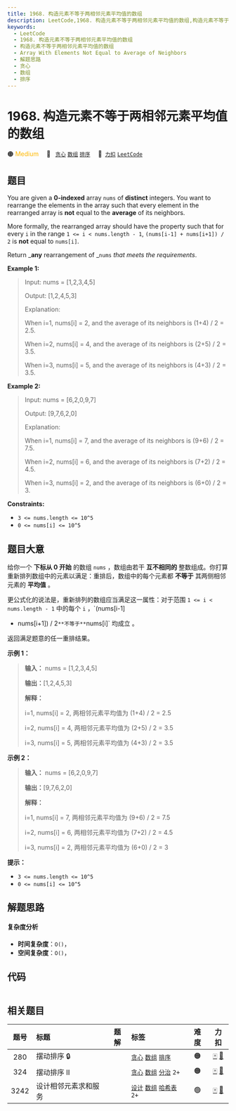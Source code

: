 ```yaml
---
title: 1968. 构造元素不等于两相邻元素平均值的数组
description: LeetCode,1968. 构造元素不等于两相邻元素平均值的数组,构造元素不等于两相邻元素平均值的数组,Array With Elements Not Equal to Average of Neighbors,解题思路,贪心,数组,排序
keywords:
  - LeetCode
  - 1968. 构造元素不等于两相邻元素平均值的数组
  - 构造元素不等于两相邻元素平均值的数组
  - Array With Elements Not Equal to Average of Neighbors
  - 解题思路
  - 贪心
  - 数组
  - 排序
---
```


# 1968. 构造元素不等于两相邻元素平均值的数组

🟠 <font color=#ffb800>Medium</font>&emsp; 🔖&ensp; [`贪心`](/tag/greedy.md) [`数组`](/tag/array.md) [`排序`](/tag/sorting.md)&emsp; 🔗&ensp;[`力扣`](https://leetcode.cn/problems/array-with-elements-not-equal-to-average-of-neighbors) [`LeetCode`](https://leetcode.com/problems/array-with-elements-not-equal-to-average-of-neighbors)

## 题目

You are given a **0-indexed** array `nums` of **distinct** integers. You want
to rearrange the elements in the array such that every element in the
rearranged array is **not** equal to the **average** of its neighbors.

More formally, the rearranged array should have the property such that for
every `i` in the range `1 <= i < nums.length - 1`, `(nums[i-1] + nums[i+1]) /
2` is **not** equal to `nums[i]`.

Return _**any** rearrangement of _`nums` _that meets the requirements_.



**Example 1:**

> Input: nums = [1,2,3,4,5]
> 
> Output: [1,2,4,5,3]
> 
> Explanation:
> 
> When i=1, nums[i] = 2, and the average of its neighbors is (1+4) / 2 = 2.5.
> 
> When i=2, nums[i] = 4, and the average of its neighbors is (2+5) / 2 = 3.5.
> 
> When i=3, nums[i] = 5, and the average of its neighbors is (4+3) / 2 = 3.5.

**Example 2:**

> Input: nums = [6,2,0,9,7]
> 
> Output: [9,7,6,2,0]
> 
> Explanation:
> 
> When i=1, nums[i] = 7, and the average of its neighbors is (9+6) / 2 = 7.5.
> 
> When i=2, nums[i] = 6, and the average of its neighbors is (7+2) / 2 = 4.5.
> 
> When i=3, nums[i] = 2, and the average of its neighbors is (6+0) / 2 = 3.

**Constraints:**

  * `3 <= nums.length <= 10^5`
  * `0 <= nums[i] <= 10^5`


## 题目大意

给你一个 **下标从 0 开始** 的数组 `nums` ，数组由若干 **互不相同的**
整数组成。你打算重新排列数组中的元素以满足：重排后，数组中的每个元素都 **不等于** 其两侧相邻元素的 **平均值** 。

更公式化的说法是，重新排列的数组应当满足这一属性：对于范围 `1 <= i < nums.length - 1` 中的每个 `i` ，`(nums[i-1]
+ nums[i+1]) / 2` **不等于** `nums[i]` 均成立 。

返回满足题意的任一重排结果。



**示例 1：**

> 
> 
> 
> 
> 
> **输入：** nums = [1,2,3,4,5]
> 
> **输出：**[1,2,4,5,3]
> 
> **解释：**
> 
> i=1, nums[i] = 2, 两相邻元素平均值为 (1+4) / 2 = 2.5
> 
> i=2, nums[i] = 4, 两相邻元素平均值为 (2+5) / 2 = 3.5
> 
> i=3, nums[i] = 5, 两相邻元素平均值为 (4+3) / 2 = 3.5
> 
> 

**示例 2：**

> 
> 
> 
> 
> 
> **输入：** nums = [6,2,0,9,7]
> 
> **输出：**[9,7,6,2,0]
> 
> **解释：**
> 
> i=1, nums[i] = 7, 两相邻元素平均值为 (9+6) / 2 = 7.5
> 
> i=2, nums[i] = 6, 两相邻元素平均值为 (7+2) / 2 = 4.5
> 
> i=3, nums[i] = 2, 两相邻元素平均值为 (6+0) / 2 = 3
> 
> 



**提示：**

  * `3 <= nums.length <= 10^5`
  * `0 <= nums[i] <= 10^5`


## 解题思路

#### 复杂度分析

- **时间复杂度**：`O()`，
- **空间复杂度**：`O()`，

## 代码

```javascript

```

## 相关题目

<!-- prettier-ignore -->
| 题号 | 标题 | 题解 | 标签 | 难度 | 力扣 |
| :------: | :------ | :------: | :------ | :------: | :------: |
| 280 | 摆动排序 🔒 |  |  [`贪心`](/tag/greedy.md) [`数组`](/tag/array.md) [`排序`](/tag/sorting.md) | 🟠 | [🀄️](https://leetcode.cn/problems/wiggle-sort) [🔗](https://leetcode.com/problems/wiggle-sort) |
| 324 | 摆动排序 II |  |  [`贪心`](/tag/greedy.md) [`数组`](/tag/array.md) [`分治`](/tag/divide-and-conquer.md) `2+` | 🟠 | [🀄️](https://leetcode.cn/problems/wiggle-sort-ii) [🔗](https://leetcode.com/problems/wiggle-sort-ii) |
| 3242 | 设计相邻元素求和服务 |  |  [`设计`](/tag/design.md) [`数组`](/tag/array.md) [`哈希表`](/tag/hash-table.md) `2+` | 🟢 | [🀄️](https://leetcode.cn/problems/design-neighbor-sum-service) [🔗](https://leetcode.com/problems/design-neighbor-sum-service) |